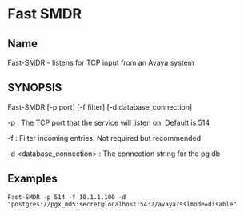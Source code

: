 # Fast SMDR

## Name
  Fast-SMDR - listens for TCP input from an Avaya system

## SYNOPSIS
  Fast-SMDR [-p port] [-f filter] [-d database_connection] 


-p <port> : The TCP port that the service will listen on. Default is 514

-f <filter> : Filter incoming entries. Not required but recommended

-d  <database_connection> : The connection string for the pg db


## Examples

```
Fast-SMDR -p 514 -f 10.1.1.100 -d "postgres://pgx_md5:secret@localhost:5432/avaya?sslmode=disable"
```
